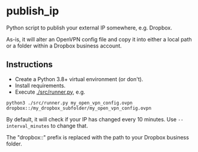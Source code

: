 # publish_ip
Python script to publish your external IP somewhere, e.g. Dropbox.

As-is, it will alter an OpenVPN config file and copy it into either a local path or a folder within
a Dropbox business account.

## Instructions
 - Create a Python 3.8+ virtual environment (or don't).
 - Install requirements.
 - Execute [./src/runner.py](src/runner.py), e.g.
```
python3 ./src/runner.py my_open_vpn_config.ovpn dropbox::/my_dropbox_subfolder/my_open_vpn_config.ovpn
````

By default, it will check if your IP has changed every 10 minutes. Use `--interval_minutes` to
change that.

The "dropbox::" prefix is replaced with the path to your Dropbox business folder.